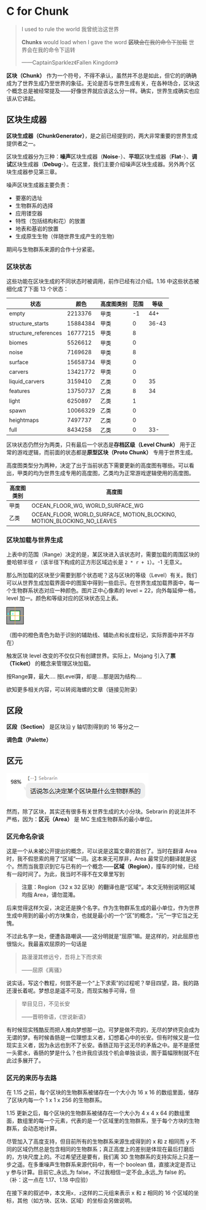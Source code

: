 # C for Chunk

> I used to rule the world 我曾统治这世界
>
> **Chunks** would load when I gave the word ~~**区块**会在我的命令下加载~~ 世界会在我的命令下运转
>
> ——CaptainSparklez《Fallen Kingdom》

**区块（Chunk）** 作为一个符号，不得不承认，虽然并不总是如此，但它的的确确成为了世界生成乃至世界的象征。无论是否与世界生成有关，在各种场合，区块这个概念总是被经常提及——好像世界就应该这么分一样。确实，世界生成确实也应该从它讲起。

## 区块生成器

**区块生成器（ChunkGenerator）**，是之前已经提到的，两大非常重要的世界生成提供者之一。

区块生成器分为三种：**噪声**区块生成器（**Noise**-）、**平坦**区块生成器（**Flat**-）、**调试**区块生成器（**Debug**-）。在这里，我们主要介绍噪声区块生成器。另外两个区块生成器参见第三章。

噪声区块生成器主要负责：

- 要塞的选址
- 生物群系的选择
- 应用镂空器
- 特性（包括结构和花）的放置
- 地表和基岩的放置
- 生成原生生物（伴随世界生成产生的生物）

期间与生物群系来源的合作十分紧密。

### 区块状态

这些功能在区块生成的不同状态时被调用，前作已经有过介绍。1.16 中这些状态被细化成了下面 13 个状态：

| 状态                 | 颜色     | 高度图类别 | 范围 | 等级  |
| -------------------- | -------- | ---------- | ---- | ----- |
| empty                | 2213376  | 甲类       | -1   | 44+   |
| structure_starts     | 15884384 | 甲类       | 0    | 36-43 |
| structure_references | 16777215 | 甲类       | 8    |       |
| biomes               | 5526612  | 甲类       | 0    |       |
| noise                | 7169628  | 甲类       | 8    |       |
| surface              | 15658734 | 甲类       | 0    |       |
| carvers              | 13421772 | 甲类       | 0    |       |
| liquid_carvers       | 3159410  | 乙类       | 0    | 35    |
| features             | 13750737 | 乙类       | 8    | 34    |
| light                | 6250897  | 乙类       | 1    |       |
| spawn                | 10066329 | 乙类       | 0    |       |
| heightmaps           | 7497737  | 乙类       | 0    |       |
| full                 | 8434258  | 乙类       | 0    | 33-   |

区块状态仍然分为两类，只有最后一个状态是**存档区级（Level Chunk）** 用于正常的游戏逻辑，而前面的状态都是**原型区块（Proto Chunk）** 专用于世界生成。

高度图类型分为两种，决定了出于当前状态下需要更新的高度图有哪些。可以看出，甲类的均为世界生成专用的高度图，乙类均为正常游戏逻辑使用的高度图。

| 高度图类别 | 高度图                                                       |
| ---------- | ------------------------------------------------------------ |
| 甲类       | OCEAN_FLOOR_WG, WORLD_SURFACE_WG                             |
| 乙类       | OCEAN_FLOOR, WORLD_SURFACE, MOTION_BLOCKING, MOTION_BLOCKING_NO_LEAVES |

### 区块加载与世界生成

上表中的范围（Range）决定的是，某区块进入该状态时，需要加载的周围区块的曼哈顿半径 `r`（该半径下构成的正方形区域边长是 `2 * r + 1`）。-1 无意义。

那么所加载的区块至少需要到那个状态呢？这与区块的等级（Level）有关。我们可以从世界生成加载界面中的图案中得到一些启示。在世界生成加载界面中，每一个生物群系状态对应一种颜色。图片正中心像素的 level = 22，向外每延伸一格，level 加一。颜色和等级对应的区块状态见上表。

![](../resources/loading.png)

（图中的橙色青色为助于识别的辅助线、辅助点和长度标记，实际界面中并不存在）

触发区块 level 改变的不仅仅只有创建世界。实际上，Mojang 引入了**票（Ticket）** 的概念来管理区块加载。









按Range算，最大.... 按Level算，却是....那是因为结构....









欲知更多相关内容，可以转阅海螺的文章（链接见附录）

## 区段

**区段（Section）** 是区块沿 y 轴切割得到的 16 等分之一

**调色盘（Palette）** 


## 区元

![](<../resources/quotes/SF's Question.png>)

然而，除了区块，其实还有很多有关世界生成的大小分块。Sebrarin 的说法并不严格，因为：**区元（Area）** 是 MC 生成生物群系的最小单位。

### 区元命名杂谈

这是一个从未被公开提出的概念，可以说是这篇文章的首创了。当时在翻译 Area 时，我不假思索的用了“区域”一词。这本来无可厚非，Area 最常见的翻译就是这个。然而当我意识到它与已有的一个概念——**区域（Region）**，撞车的时候，已经有一段时间了。为此，我当时不得不在文章里写到

> **注意：Region（32 x 32 区块）的翻译也是“区域”。本文无特别说明区域均指 Area，请勿混淆。**

后来觉得这样欠妥，决定还是换个名字。作为生物群系生成的最小单位，作为世界生成中用到的最小的方块集合，也就是最小的一个“区”的概念，“元”一字它当之无愧。

不过此名字一处，便遭各路嘲讽——这分明就是“屈原”嘛。是这样的，对此屈原也很恼火。我最喜欢屈原的一句话是

> 路漫漫其修远兮，吾将上下而求索
>
> ——屈原《离骚》

说实话，写这个教程，何尝不是一个“上下求索”的过程呢？举目四望，路，我的路还漫长着呢。梦想总是遥不可及，而现实触手可得，但

> 举目见日，不见长安
>
> ——晋明帝语，《世说新语》

有时候现实残酷反而把人推向梦想那一边。可梦是做不完的，无尽的梦终究会成为无谓的梦。有时候香肠是一位理想主义者，幻想着心中的长安。但有时候又是一位现实主义者，因为永远也到不了长安。香肠正陷于这无尽的矛盾之中。是不是感觉一头雾水，香肠的梦是什么？也许我应该找个机会单独谈谈，囿于篇幅限制就不在此过多展开了。

### 区元的来历与去路

在 1.15 之前，每个区块的生物群系被储存在一个大小为 16 x 16 的数组里面，储存了区块内每一个 1 x 1 x 256 的生物群系。

1.15 更新之后，每个区块的生物群系被储存在一个大小为 4 x 4 x 64 的数组里面，数组里的每一个元素，代表的是一个区域里的生物群系，至于每个方块的生物群系，会动态地计算。

尽管加入了高度支持，但目前所有的生物群系来源生成得到的 x 和 z 相同而 y 不同的区域仍然总是包含相同的生物群系；真正高度上的差别是体现在最后打磨后的，方块尺度上的。不过希望还是要有，我们离 3D 生物群系的支持实际上只差一步之遥。在多重噪声生物群系来源代码中，有一个 boolean 值，直接决定是否让 y 参与计算。目前它_永远_为 false，不过我相信一定不会_永远_为 false 的。（补：这一点在 1.17、1.18 中应验）

在接下来的叙述中，本文用`x, z`这样的二元组来表示 x 和 z 相同的 16 个区域的坐标，其他（如方块、区块、区域）的坐标会另做说明。
